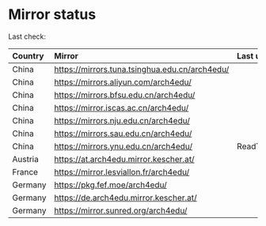 <script src="./time.js"></script>
# Mirror status
Last check: <script type="text/javascript">localize(1692825283.7306075);</script>

|Country|Mirror|Last update|
|:------|:-----|:----------|
|China|https://mirrors.tuna.tsinghua.edu.cn/arch4edu/|<script type="text/javascript">localize(1692815226);</script>|
|China|https://mirrors.aliyun.com/arch4edu/|<script type="text/javascript">localize(1692772554);</script>|
|China|https://mirrors.bfsu.edu.cn/arch4edu/|<script type="text/javascript">localize(1692815226);</script>|
|China|https://mirror.iscas.ac.cn/arch4edu/|<script type="text/javascript">localize(1692772554);</script>|
|China|https://mirrors.nju.edu.cn/arch4edu/|<script type="text/javascript">localize(1692729065);</script>|
|China|https://mirrors.sau.edu.cn/arch4edu/|<script type="text/javascript">localize(1692815226);</script>|
|China|https://mirrors.ynu.edu.cn/arch4edu/|ReadTimeout|
|Austria|https://at.arch4edu.mirror.kescher.at/|<script type="text/javascript">localize(1692815226);</script>|
|France|https://mirror.lesviallon.fr/arch4edu/|<script type="text/javascript">localize(1692815226);</script>|
|Germany|https://pkg.fef.moe/arch4edu/|<script type="text/javascript">localize(1692815226);</script>|
|Germany|https://de.arch4edu.mirror.kescher.at/|<script type="text/javascript">localize(1692815226);</script>|
|Germany|https://mirror.sunred.org/arch4edu/|<script type="text/javascript">localize(1692815226);</script>|

<script src="./tablefilter/tablefilter.js"></script>
<script src="./table.js"></script>